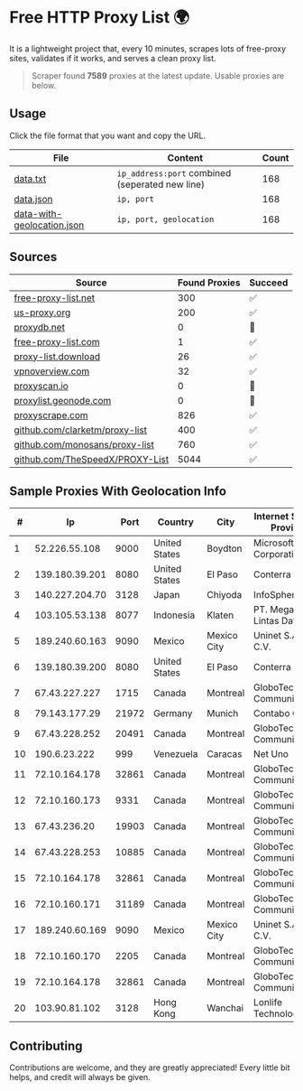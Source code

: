 
# Free HTTP Proxy List 🌍

It is a lightweight project that, every 10 minutes, scrapes lots of free-proxy sites, validates if it works, and serves a clean proxy list.


> Scraper found **7589** proxies at the latest update. Usable proxies are below.

## Usage

Click the file format that you want and copy the URL.


|File|Content|Count|
|----|-------|-----|
|[data.txt](https://raw.githubusercontent.com/themiralay/Proxy-List-World/master/data.txt)|`ip_address:port` combined (seperated new line)|168|
|[data.json](https://raw.githubusercontent.com/themiralay/Proxy-List-World/master/data.json)|`ip, port`|168|
|[data-with-geolocation.json](https://raw.githubusercontent.com/themiralay/Proxy-List-World/master/data-with-geolocation.json)|`ip, port, geolocation`|168|

## Sources

|Source|Found Proxies|Succeed|
|------|-------------|-------|
|[free-proxy-list.net](https://free-proxy-list.net)|300|✅|
|[us-proxy.org](https://www.us-proxy.org)|200|✅|
|[proxydb.net](http://proxydb.net)|0|🚫|
|[free-proxy-list.com](https://free-proxy-list.com/?page=&port=&type%5B%5D=http&type%5B%5D=https&up_time=0&search=Search)|1|✅|
|[proxy-list.download](https://www.proxy-list.download/HTTP)|26|✅|
|[vpnoverview.com](https://vpnoverview.com/privacy/anonymous-browsing/free-proxy-servers)|32|✅|
|[proxyscan.io](https://www.proxyscan.io)|0|🚫|
|[proxylist.geonode.com](https://proxylist.geonode.com/api/proxy-list?limit=300&page=1&sort_by=lastChecked&sort_type=desc&protocols=http,https)|0|🚫|
|[proxyscrape.com](https://api.proxyscrape.com/v2/?request=displayproxies&protocol=http&timeout=10000&country=all&ssl=all&anonymity=all)|826|✅|
|[github.com/clarketm/proxy-list](https://raw.githubusercontent.com/clarketm/proxy-list/master/proxy-list-raw.txt)|400|✅|
|[github.com/monosans/proxy-list](https://raw.githubusercontent.com/monosans/proxy-list/main/proxies/http.txt)|760|✅|
|[github.com/TheSpeedX/PROXY-List](https://raw.githubusercontent.com/TheSpeedX/PROXY-List/master/http.txt)|5044|✅|


## Sample Proxies With Geolocation Info

|#|Ip|Port|Country|City|Internet Service Provider|
|-|--|----|-------|----|-------------------------|
|1|52.226.55.108|9000|United States|Boydton|Microsoft Corporation|
|2|139.180.39.201|8080|United States|El Paso|Conterra|
|3|140.227.204.70|3128|Japan|Chiyoda|InfoSphere|
|4|103.105.53.138|8077|Indonesia|Klaten|PT. Mega Artha Lintas Data|
|5|189.240.60.163|9090|Mexico|Mexico City|Uninet S.A. de C.V.|
|6|139.180.39.200|8080|United States|El Paso|Conterra|
|7|67.43.227.227|1715|Canada|Montreal|GloboTech Communications|
|8|79.143.177.29|21972|Germany|Munich|Contabo GmbH|
|9|67.43.228.252|20491|Canada|Montreal|GloboTech Communications|
|10|190.6.23.222|999|Venezuela|Caracas|Net Uno|
|11|72.10.164.178|32861|Canada|Montreal|GloboTech Communications|
|12|72.10.160.173|9331|Canada|Montreal|GloboTech Communications|
|13|67.43.236.20|19903|Canada|Montreal|GloboTech Communications|
|14|67.43.228.253|10885|Canada|Montreal|GloboTech Communications|
|15|72.10.164.178|32861|Canada|Montreal|GloboTech Communications|
|16|72.10.160.171|31189|Canada|Montreal|GloboTech Communications|
|17|189.240.60.169|9090|Mexico|Mexico City|Uninet S.A. de C.V.|
|18|72.10.160.170|2205|Canada|Montreal|GloboTech Communications|
|19|72.10.164.178|32861|Canada|Montreal|GloboTech Communications|
|20|103.90.81.102|3128|Hong Kong|Wanchai|Lonlife Technology Co.|



## Contributing

Contributions are welcome, and they are greatly appreciated! Every
little bit helps, and credit will always be given.

